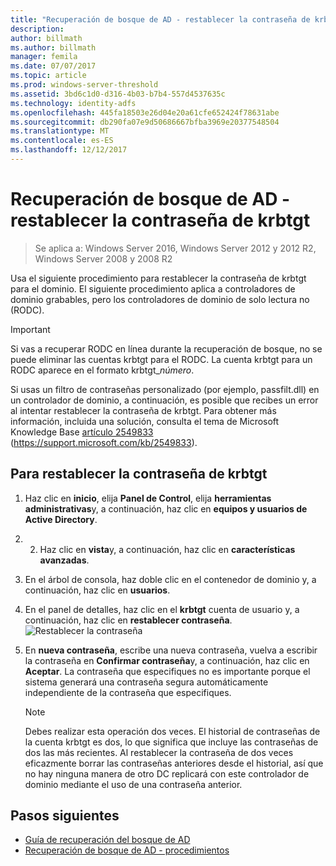 ```yaml
---
title: "Recuperación de bosque de AD - restablecer la contraseña de krbtgt"
description: 
author: billmath
ms.author: billmath
manager: femila
ms.date: 07/07/2017
ms.topic: article
ms.prod: windows-server-threshold
ms.assetid: 3bd6c1d0-d316-4b03-b7b4-557d4537635c
ms.technology: identity-adfs
ms.openlocfilehash: 445fa18503e26d04e20a61cfe652424f78631abe
ms.sourcegitcommit: db290fa07e9d50686667bfba3969e20377548504
ms.translationtype: MT
ms.contentlocale: es-ES
ms.lasthandoff: 12/12/2017
---
```

# <a name="ad-forest-recovery---resetting-the-krbtgt-password"></a>Recuperación de bosque de AD - restablecer la contraseña de krbtgt 

>Se aplica a: Windows Server 2016, Windows Server 2012 y 2012 R2, Windows Server 2008 y 2008 R2

 Usa el siguiente procedimiento para restablecer la contraseña de krbtgt para el dominio. El siguiente procedimiento aplica a controladores de dominio grabables, pero los controladores de dominio de solo lectura no (RODC).  
  
> [!IMPORTANT]
>  Si vas a recuperar RODC en línea durante la recuperación de bosque, no se puede eliminar las cuentas krbtgt para el RODC. La cuenta krbtgt para un RODC aparece en el formato krbtgt_*número*.  
>   
>  Si usas un filtro de contraseñas personalizado (por ejemplo, passfilt.dll) en un controlador de dominio, a continuación, es posible que recibes un error al intentar restablecer la contraseña de krbtgt. Para obtener más información, incluida una solución, consulta el tema de Microsoft Knowledge Base [artículo 2549833](https://support.microsoft.com/kb/2549833) (https://support.microsoft.com/kb/2549833).  
  
## <a name="to-reset-the-krbtgt-password"></a>Para restablecer la contraseña de krbtgt  
  
1.  Haz clic en **inicio**, elija **Panel de Control**, elija **herramientas administrativas**y, a continuación, haz clic en **equipos y usuarios de Active Directory**.  
2.  2.  Haz clic en **vista**y, a continuación, haz clic en **características avanzadas**.  
3.  En el árbol de consola, haz doble clic en el contenedor de dominio y, a continuación, haz clic en **usuarios**.  
4.  En el panel de detalles, haz clic en el **krbtgt** cuenta de usuario y, a continuación, haz clic en **restablecer contraseña**.  
![Restablecer la contraseña](media/AD-Forest-Recovery-Resetting-the-krbtgt-password/resetpass1.png)
5.  En **nueva contraseña**, escribe una nueva contraseña, vuelva a escribir la contraseña en **Confirmar contraseña**y, a continuación, haz clic en **Aceptar**. La contraseña que especifiques no es importante porque el sistema generará una contraseña segura automáticamente independiente de la contraseña que especifiques.  
  
    > [!NOTE]
    >  Debes realizar esta operación dos veces. El historial de contraseñas de la cuenta krbtgt es dos, lo que significa que incluye las contraseñas de dos las más recientes. Al restablecer la contraseña de dos veces eficazmente borrar las contraseñas anteriores desde el historial, así que no hay ninguna manera de otro DC replicará con este controlador de dominio mediante el uso de una contraseña anterior.  
 
## <a name="next-steps"></a>Pasos siguientes

- [Guía de recuperación del bosque de AD](AD-Forest-Recovery-Guide.md)
- [Recuperación de bosque de AD - procedimientos](AD-Forest-Recovery-Procedures.md) 
  
